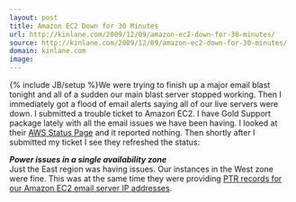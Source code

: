 ```yaml
---
layout: post
title: Amazon EC2 Down for 30 Minutes
url: http://kinlane.com/2009/12/09/amazon-ec2-down-for-30-minutes/
source: http://kinlane.com/2009/12/09/amazon-ec2-down-for-30-minutes/
domain: kinlane.com
image: 
---
```

{% include JB/setup %}We were trying to finish up a major email blast tonight and all of a sudden our main blast server stopped working. Then I immediately got a flood of email alerts saying all of our live servers were down. I submitted a trouble ticket to Amazon EC2. I have Gold Support package lately with all the email issues we have been having. I looked at their <a href="http://status.aws.amazon.com/">AWS Status Page</a> and it reported nothing. Then shortly after I submitted my ticket I see they refreshed the status:
<div>
     <em><strong>Power issues in a single availability zone</strong></em>
</div>
<div>
     Just the East region was having issues. Our instances in the West zone were fine. This was at the same time they were providing <a href="http://www.kinlane.com/?p=1053">PTR records for our Amazon EC2 email server IP addresses</a>.
</div>